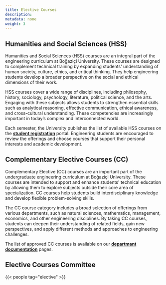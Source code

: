 ```yaml
---
title: Elective Courses
description:
metadata: none
weight: 3
---
```


## Humanities and Social Sciences (HSS)

Humanities and Social Sciences (HSS) courses are an integral part of the engineering curriculum at Boğaziçi University. These courses are designed to complement technical training by expanding students' understanding of human society, culture, ethics, and critical thinking. They help engineering students develop a broader perspective on the social and ethical dimensions of their work.

HSS courses cover a wide range of disciplines, including philosophy, history, sociology, psychology, literature, political science, and the arts. Engaging with these subjects allows students to strengthen essential skills such as analytical reasoning, effective communication, ethical awareness, and cross-cultural understanding. These competencies are increasingly important in today’s complex and interconnected world.

Each semester, the University publishes the list of available HSS courses on the [**student registration**](https://registration.boun.edu.tr) portal. Engineering students are encouraged to review the offerings and choose courses that support their personal interests and academic development.

## Complementary Elective Courses (CC)

Complementary Elective (CC) courses are an important part of the undergraduate engineering curriculum at Boğaziçi University. These courses are intended to support and enhance students' technical education by allowing them to explore subjects outside their core area of specialization. CC courses help students build interdisciplinary knowledge and develop flexible problem-solving skills.

The CC course category includes a broad selection of offerings from various departments, such as natural sciences, mathematics, management, economics, and other engineering disciplines. By taking CC courses, students can deepen their understanding of related fields, gain new perspectives, and apply different methods and approaches to engineering challenges.

The list of approved CC courses is available on our [**departmant documentation**](https://cmpe.bogazici.edu.tr/docs) pages.

## Elective Courses Committee

{{< people tag="elective" >}}

